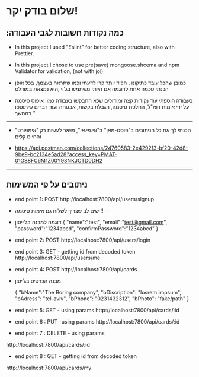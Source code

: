 # שלום בודק יקר!

## :כמה נקודות חשובות לגבי העבודה

- In this project I used "Eslint" for better coding structure, also with Prettier.

- In this project I chose to use pre(save) mongoose.shcema and npm Validator for validation, (not with joi)

* כמובן שהכל עובד כתיקונו , הקוד יותר קרי לדעתי וכמו שתראה בעצמך, בכל אופן הכנתי סכמה אחת לדוגמה אם הייתי משתמש בג'וי ,היא נמצאת במודלס

- בעבודה הוספתי עוד נקודות קצה ומודולים שלא התבקשו בעבודה כמו: איפוס סיסמה על ידי אימות דוא"ל, החלפת סיסמה, הגבלת בקשות, אבטחה ועוד דברים שיתוספו בהמשך "

---

- הכנתי לך את כל הניתובים ב"פוסט-מאן" ב"אי.פי.אי", נשאר לעשות רק "אימפורט" והחיים קלים

- https://api.postman.com/collections/24760583-2e4292f3-bf20-42d8-9be9-bc2134e5ad28?access_key=PMAT-01GS8FC6M1Z00Y93NKJCTD0DH2

---

## ניתובים על פי המשימות

- end point 1: POST
  http://localhost:7800/api/users/signup

* שים לב שצריך לשלוח גם אימות סיסמה !! --

* דוגמה למבנה בג'ייסון
  {
  "name":"test",
  "email":"test@gmail.com",
  "password":"1234abcd",
  "confirmPassword":"1234abcd"
  }

- end point 2: POST
  http://localhost:7800/api/users/login

- end point 3: GET - getting id from decoded token
  http://localhost:7800/api/users/me

- end point 4: POST
  http://localhost:7800/api/cards

* מבנה הכרטיס בג'יסון

  {
  "bName":"The Boring company",
  "bDiscription": "losrem impsum",
  "bAdress": "tel-aviv",
  "bPhone": "0231432312",
  "bPhoto": "fake/path"
  }

- end point 5: GET - using params
  http://localhost:7800/api/cards/:id

- end point 6 : PUT -using params
  http://localhost:7800/api/cards/:id

- end point 7 : DELETE - using params

http://localhost:7800/api/cards/:id

- end point 8 : GET - getting id from decoded token

http://localhost:7800/api/cards/my
